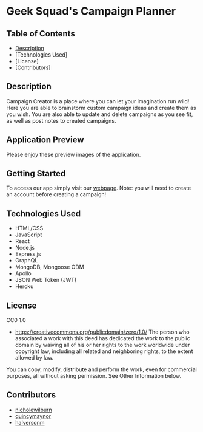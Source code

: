 # Geek Squad's Campaign Planner

## Table of Contents
* [Description](#Description)
* [Technologies Used]
* [License]
* [Contributors]

## Description
Campaign Creator is a place where you can let your imagination run wild! Here you are able to brainstorm custom campaign ideas and create them as you wish. You are also able to update and delete campaigns as you see fit, as well as post notes to created campaigns.

## Application Preview
Please enjoy these preview images of the application.


## Getting Started
To access our app simply visit our [webpage](). Note: you will need to create an account before creating a campaign! 

## Technologies Used
* HTML/CSS
* JavaScript
* React
* Node.js
* Express.js
* GraphQL
* MongoDB, Mongoose ODM
* Apollo
* JSON Web Token (JWT)
* Heroku

## License 
CC0 1.0

* https://creativecommons.org/publicdomain/zero/1.0/ The person who associated a work with this deed has dedicated the work to the public domain by waiving all of his or her rights to the work worldwide under copyright law, including all related and neighboring rights, to the extent allowed by law.

You can copy, modify, distribute and perform the work, even for commercial purposes, all without asking permission. See Other Information below.

## Contributors
* [nicholewilburn](https://github.com/nicholewilburn)
* [quincymaynor](https://github.com/quincymaynor)
* [halversonm](https://github.com/halversonm)